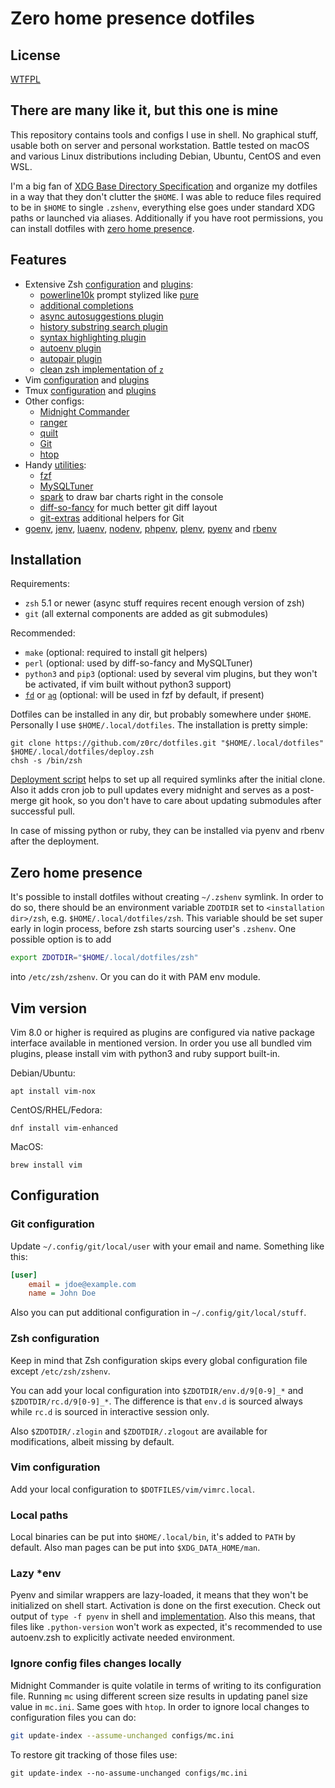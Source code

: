 # Zero home presence dotfiles

## License

[WTFPL](COPYING)

## There are many like it, but this one is mine

This repository contains tools and configs I use in shell. No graphical stuff,
usable both on server and personal workstation. Battle tested on macOS and
various Linux distributions including Debian, Ubuntu, CentOS and even WSL.

I'm a big fan of [XDG Base Directory
Specification](http://standards.freedesktop.org/basedir-spec/basedir-spec-latest.html)
and organize my dotfiles in a way that they don't clutter the `$HOME`. I was
able to reduce files required to be in `$HOME` to single `.zshenv`, everything
else goes under standard XDG paths or launched via aliases. Additionally if you
have root permissions, you can install dotfiles with [zero home
presence](#zero-home-presence).

## Features

* Extensive Zsh [configuration](zsh/rc.d) and [plugins](zsh/plugins):
  * [powerline10k](https://github.com/romkatv/powerlevel10k) prompt stylized
    like [pure](https://github.com/sindresorhus/pure)
  * [additional completions](https://github.com/zsh-users/zsh-completions)
  * [async autosuggestions
    plugin](https://github.com/zsh-users/zsh-autosuggestions)
  * [history substring search
    plugin](https://github.com/zsh-users/zsh-history-substring-search)
  * [syntax highlighting
    plugin](https://github.com/zsh-users/zsh-syntax-highlighting)
  * [autoenv plugin](https://github.com/Tarrasch/zsh-autoenv)
  * [autopair plugin](https://github.com/hlissner/zsh-autopair)
  * [clean zsh implementation of `z`](https://github.com/agkozak/zsh-z)
* Vim [configuration](vim/vimrc) and [plugins](vim/pack)
* Tmux [configuration](tmux/tmux.conf) and [plugins](tmux/plugins)
* Other configs:
  * [Midnight Commander](configs/mc.ini)
  * [ranger](configs/ranger)
  * [quilt](configs/quiltrc)
  * [Git](configs/gitconfig)
  * [htop](configs/htoprc)
* Handy [utilities](tools):
  * [fzf](https://github.com/junegunn/fzf)
  * [MySQLTuner](https://github.com/major/MySQLTuner-perl)
  * [spark](https://github.com/holman/spark) to draw bar charts right in the
    console
  * [diff-so-fancy](https://github.com/so-fancy/diff-so-fancy) for much better
    git diff layout
  * [git-extras](https://github.com/tj/git-extras) additional helpers for Git
* [goenv](https://github.com/syndbg/goenv),
  [jenv](https://github.com/jenv/jenv),
  [luaenv](https://github.com/cehoffman/luaenv),
  [nodenv](https://github.com/nodenv/nodenv),
  [phpenv](https://github.com/phpenv/phpenv),
  [plenv](https://github.com/tokuhirom/plenv),
  [pyenv](https://github.com/yyuu/pyenv) and
  [rbenv](https://github.com/rbenv/rbenv)

## Installation

Requirements:

* `zsh` 5.1 or newer (async stuff requires recent enough version of zsh)
* `git` (all external components are added as git submodules)

Recommended:

* `make` (optional: required to install git helpers)
* `perl` (optional: used by diff-so-fancy and MySQLTuner)
* `python3` and `pip3` (optional: used by several vim plugins, but they won't
  be activated, if vim built without python3 support)
* [`fd`](https://github.com/sharkdp/fd) or
  [`ag`](https://github.com/ggreer/the_silver_searcher) (optional: will be used
  in fzf by default, if present)

Dotfiles can be installed in any dir, but probably somewhere under `$HOME`.
Personally I use `$HOME/.local/dotfiles`. The installation is pretty simple:

```shell
git clone https://github.com/z0rc/dotfiles.git "$HOME/.local/dotfiles"
$HOME/.local/dotfiles/deploy.zsh
chsh -s /bin/zsh
```

[Deployment script](deploy.zsh) helps to set up all required symlinks after the
initial clone. Also it adds cron job to pull updates every midnight and serves
as a post-merge git hook, so you don't have to care about updating submodules
after successful pull.

In case of missing python or ruby, they can be installed via pyenv and rbenv
after the deployment.

## Zero home presence

It's possible to install dotfiles without creating `~/.zshenv` symlink. In
order to do so, there should be an environment variable `ZDOTDIR` set to
`<installation dir>/zsh`, e.g. `$HOME/.local/dotfiles/zsh`. This variable
should be set super early in login process, before zsh starts sourcing user's
`.zshenv`. One possible option is to add

```sh
export ZDOTDIR="$HOME/.local/dotfiles/zsh"
```

into `/etc/zsh/zshenv`. Or you can do it with PAM env module.

## Vim version

Vim 8.0 or higher is required as plugins are configured via native package
interface available in mentioned version. In order you use all bundled vim
plugins, please install vim with python3 and ruby support built-in.

Debian/Ubuntu:

```
apt install vim-nox
```

CentOS/RHEL/Fedora:

```
dnf install vim-enhanced
```

MacOS:

```
brew install vim
```

## Configuration

### Git configuration

Update `~/.config/git/local/user` with your email and name. Something like
this:

```ini
[user]
    email = jdoe@example.com
    name = John Doe
```

Also you can put additional configuration in `~/.config/git/local/stuff`.

### Zsh configuration

Keep in mind that Zsh configuration skips every global configuration file
except `/etc/zsh/zshenv`.

You can add your local configuration into `$ZDOTDIR/env.d/9[0-9]_*` and
`$ZDOTDIR/rc.d/9[0-9]_*`. The difference is that `env.d` is sourced always while
`rc.d` is sourced in interactive session only.

Also `$ZDOTDIR/.zlogin` and `$ZDOTDIR/.zlogout` are available for
modifications, albeit missing by default.

### Vim configuration

Add your local configuration to `$DOTFILES/vim/vimrc.local`.

### Local paths

Local binaries can be put into `$HOME/.local/bin`, it's added to `PATH` by
default. Also man pages can be put into `$XDG_DATA_HOME/man`.

### Lazy \*env

Pyenv and similar wrappers are lazy-loaded, it means that they won't be
initialized on shell start. Activation is done on the first execution. Check
out output of `type -f pyenv` in shell and
[implementation](zsh/rc.d/14_many_env.zsh). Also this means, that files like
`.python-version` won't work as expected, it's recommended to use autoenv.zsh
to explicitly activate needed environment.

### Ignore config files changes locally

Midnight Commander is quite volatile in terms of writing to its configuration
file. Running `mc` using different screen size results in updating panel size
value in `mc.ini`. Same goes with `htop`. In order to ignore local changes to
configuration files you can do:

```sh
git update-index --assume-unchanged configs/mc.ini
```

To restore git tracking of those files use:

```
git update-index --no-assume-unchanged configs/mc.ini
```
